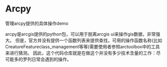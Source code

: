 # Arcpy
管理arcpy提供的具体操作demo

arcpy是arcgis提供的python包，可以用于脱离arcgis ui来操作gis数据，非常强大。
但是，官方并没有提供一个函数列表来提供查找，可用的操作函数名称(比如CreatureFeatureclass_management等等)需要使用者参照arctoolbox中的工具来进行猜测。
因此，这个代码仓库就是在做这个并没有多少技术含量的工作：尽可能多的罗列日常会遇到的操作。

